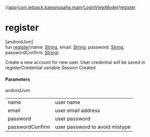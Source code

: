 //[app](../../../index.md)/[com.jetpack.kawanusaha.main](../index.md)/[LoginViewModel](index.md)/[register](register.md)

# register

[androidJvm]\
fun [register](register.md)(name: [String](https://kotlinlang.org/api/latest/jvm/stdlib/kotlin/-string/index.html), email: [String](https://kotlinlang.org/api/latest/jvm/stdlib/kotlin/-string/index.html), password: [String](https://kotlinlang.org/api/latest/jvm/stdlib/kotlin/-string/index.html), passwordConfirm: [String](https://kotlinlang.org/api/latest/jvm/stdlib/kotlin/-string/index.html))

Create a new account for new user. User credential will be saved in registerCredential variable Session Created

#### Parameters

androidJvm

| | |
|---|---|
| name | user name |
| email | user email address |
| password | user password |
| passwordConfirm | user password to avoid mistype |
